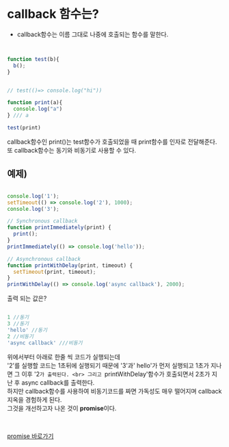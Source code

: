 # callback 함수는?

- callback함수는 이름 그대로 나중에 호출되는 함수를 말한다.

```js


function test(b){
  b();
}


// test(()=> console.log("hi"))

function print(a){
  console.log("a")
} /// a 

test(print)

```


callback함수인 print()는 test함수가 호출되었을 때 print함수를 인자로 전달해준다. 
또 callback함수는 동기와 비동기로 사용할 수 있다. 
<br>



## 예제)

```js

console.log('1');
setTimeout(() => console.log('2'), 1000);
console.log('3');

// Synchronous callback
function printImmediately(print) {
  print();
}
printImmediately(() => console.log('hello'));

// Asynchronous callback
function printWithDelay(print, timeout) {
  setTimeout(print, timeout);
}
printWithDelay(() => console.log('async callback'), 2000);

```

출력 되는 값은?

```js 

1 //동기
3 //동기
'hello' //동기
2 //비동기
'async callback' ///비동기

```

위에서부터 아래로 한줄 씩 코드가 실행되는데  <br>
'2'를 실행할 코드는 1초뒤에 실행되기 때문에 '3'과' hello'가 먼저 실행되고 1초가 지나면 그 이후 '2`가 출력된다. <br>
그리고 `printWithDelay'함수가 호출되면서 2초가 지난 후 async callback를 출력한다. <br>
하지만 callback함수를 사용하여 비동기코드를 짜면 가독성도 매우 떨어지며 callback지옥을 경험하게 된다. <br>
그것을 개선하고자 나온 것이 **promise**이다.  


<br>


[promise 바로가기](https://github.com/ddangju/TIL/blob/master/Javascript/Promise%2Cthen%2Ccatch.md)
